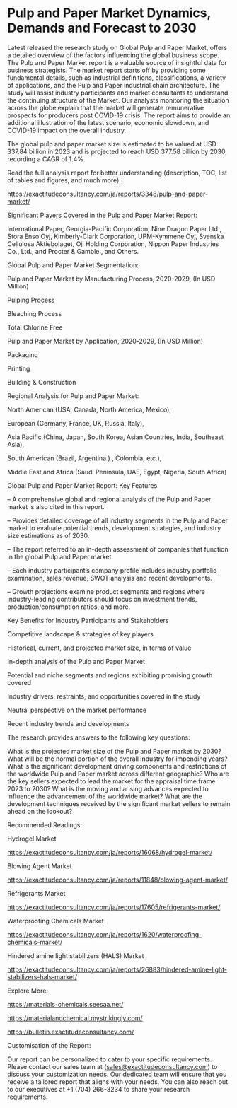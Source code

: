 # Pulp and Paper Market Dynamics, Demands and Forecast to 2030

Latest released the research study on Global Pulp and Paper Market, offers a detailed overview of the factors influencing the global business scope. The Pulp and Paper Market report is a valuable source of insightful data for business strategists. The market report starts off by providing some fundamental details, such as industrial definitions, classifications, a variety of applications, and the Pulp and Paper industrial chain architecture. The study will assist industry participants and market consultants to understand the continuing structure of the Market. Our analysts monitoring the situation across the globe explain that the market will generate remunerative prospects for producers post COVID-19 crisis. The report aims to provide an additional illustration of the latest scenario, economic slowdown, and COVID-19 impact on the overall industry.

The global pulp and paper market size is estimated to be valued at USD 337.84 billion in 2023 and is projected to reach USD 377.58 billion by 2030, recording a CAGR of 1.4%.

Read the full analysis report for better understanding (description, TOC, list of tables and figures, and much more):

https://exactitudeconsultancy.com/ja/reports/3348/pulp-and-paper-market/

Significant Players Covered in the Pulp and Paper Market Report:

International Paper, Georgia-Pacific Corporation, Nine Dragon Paper Ltd., Stora Enso Oyj, Kimberly-Clark Corporation, UPM-Kymmene Oyj, Svenska Cellulosa Aktiebolaget, Oji Holding Corporation, Nippon Paper Industries Co., Ltd., and Procter & Gamble., and Others.

Global Pulp and Paper Market Segmentation:

Pulp and Paper Market by Manufacturing Process, 2020-2029, (In USD Million)

Pulping Process

Bleaching Process

Total Chlorine Free

Pulp and Paper Market by Application, 2020-2029, (In USD Million)

Packaging

Printing

Building & Construction

Regional Analysis for Pulp and Paper Market:

North American (USA, Canada, North America, Mexico),

European (Germany, France, UK, Russia, Italy),

Asia Pacific (China, Japan, South Korea, Asian Countries, India, Southeast Asia),

South American (Brazil, Argentina ) , Colombia, etc.),

Middle East and Africa (Saudi Peninsula, UAE, Egypt, Nigeria, South Africa)

Global Pulp and Paper Market Report: Key Features

– A comprehensive global and regional analysis of the Pulp and Paper market is also cited in this report.

– Provides detailed coverage of all industry segments in the Pulp and Paper market to evaluate potential trends, development strategies, and industry size estimations as of 2030.

– The report referred to an in-depth assessment of companies that function in the global Pulp and Paper market.

– Each industry participant’s company profile includes industry portfolio examination, sales revenue, SWOT analysis and recent developments.

– Growth projections examine product segments and regions where industry-leading contributors should focus on investment trends, production/consumption ratios, and more.

Key Benefits for Industry Participants and Stakeholders

Competitive landscape & strategies of key players

Historical, current, and projected market size, in terms of value

In-depth analysis of the Pulp and Paper Market

Potential and niche segments and regions exhibiting promising growth covered

Industry drivers, restraints, and opportunities covered in the study

Neutral perspective on the market performance

Recent industry trends and developments

The research provides answers to the following key questions:

What is the projected market size of the Pulp and Paper market by 2030?
What will be the normal portion of the overall industry for impending years?
What is the significant development driving components and restrictions of the worldwide Pulp and Paper market across different geographic?
Who are the key sellers expected to lead the market for the appraisal time frame 2023 to 2030?
What is the moving and arising advances expected to influence the advancement of the worldwide market?
What are the development techniques received by the significant market sellers to remain ahead on the lookout?

Recommended Readings:

Hydrogel Market

https://exactitudeconsultancy.com/ja/reports/16068/hydrogel-market/

Blowing Agent Market

https://exactitudeconsultancy.com/ja/reports/11848/blowing-agent-market/

Refrigerants Market

https://exactitudeconsultancy.com/ja/reports/17605/refrigerants-market/

Waterproofing Chemicals Market

https://exactitudeconsultancy.com/ja/reports/1620/waterproofing-chemicals-market/

Hindered amine light stabilizers (HALS) Market

https://exactitudeconsultancy.com/ja/reports/26883/hindered-amine-light-stabilizers-hals-market/

Explore More:

https://materials-chemicals.seesaa.net/

https://materialandchemical.mystrikingly.com/

https://bulletin.exactitudeconsultancy.com/

Customisation of the Report:

Our report can be personalized to cater to your specific requirements. Please contact our sales team at (sales@exactitudeconsultancy.com) to discuss your customization needs. Our dedicated team will ensure that you receive a tailored report that aligns with your needs. You can also reach out to our executives at +1 (704) 266-3234 to share your research requirements.
